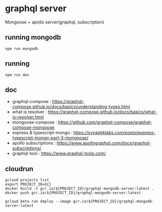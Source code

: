# graphql server
Mongoose + apollo server(graphql, subscription)
## running mongodb

```
npm run mongodb
```

## running

```
npm run dev
```

## doc
 - graphql-compose : https://graphql-compose.github.io/docs/basics/understanding-types.html
 - what is resolver : https://graphql-compose.github.io/docs/basics/what-is-resolver.html
 - mongoose-compose : https://github.com/graphql-compose/graphql-compose-mongoose
 - express & typescript-mongo : https://synaptiklabs.com/posts/express-typescript-mongo-part-3-mongoose/
 - apollo subscriptions : https://www.apollographql.com/docs/graphql-subscriptions/
 - graphql-tool : https://www.graphql-tools.com/


 ## cloudrun

```
gcloud projects list
export PROJECT_ID=${}
docker build -t gcr.io/${PROJECT_ID}/graphql-mongodb-server:latest .
docker push gcr.io/${PROJECT_ID}/graphql-mongodb-server:latest
```


```
gcloud beta run deploy --image gcr.io/${PROJECT_ID}/graphql-mongodb-server:latest
```